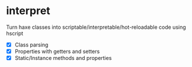 # interpret
Turn haxe classes into scriptable/interpretable/hot-reloadable code using hscript

- [x] Class parsing
- [x] Properties with getters and setters
- [x] Static/Instance methods and properties
